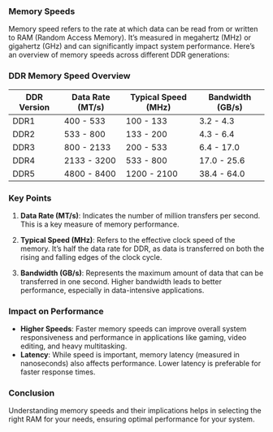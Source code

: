 ### Memory Speeds

Memory speed refers to the rate at which data can be read from or written to RAM (Random Access Memory). It’s measured in megahertz (MHz) or gigahertz (GHz) and can significantly impact system performance. Here’s an overview of memory speeds across different DDR generations:

### DDR Memory Speed Overview

| DDR Version | Data Rate (MT/s) | Typical Speed (MHz) | Bandwidth (GB/s) |
|-------------|-------------------|----------------------|-------------------|
| DDR1        | 400 - 533         | 100 - 133            | 3.2 - 4.3         |
| DDR2        | 533 - 800         | 133 - 200            | 4.3 - 6.4         |
| DDR3        | 800 - 2133        | 200 - 533            | 6.4 - 17.0        |
| DDR4        | 2133 - 3200       | 533 - 800            | 17.0 - 25.6       |
| DDR5        | 4800 - 8400       | 1200 - 2100          | 38.4 - 64.0       |

### Key Points

1. **Data Rate (MT/s)**: Indicates the number of million transfers per second. This is a key measure of memory performance.

2. **Typical Speed (MHz)**: Refers to the effective clock speed of the memory. It’s half the data rate for DDR, as data is transferred on both the rising and falling edges of the clock cycle.

3. **Bandwidth (GB/s)**: Represents the maximum amount of data that can be transferred in one second. Higher bandwidth leads to better performance, especially in data-intensive applications.

### Impact on Performance

- **Higher Speeds**: Faster memory speeds can improve overall system responsiveness and performance in applications like gaming, video editing, and heavy multitasking.
- **Latency**: While speed is important, memory latency (measured in nanoseconds) also affects performance. Lower latency is preferable for faster response times.

### Conclusion

Understanding memory speeds and their implications helps in selecting the right RAM for your needs, ensuring optimal performance for your system.